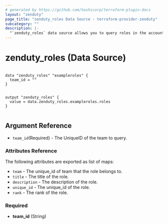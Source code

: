 ```yaml
---
# generated by https://github.com/hashicorp/terraform-plugin-docs
layout: "zenduty"
page_title: "zenduty_roles Data Source - terraform-provider-zenduty"
subcategory: ""
description: |- 
  "`zenduty_roles` data source allows you to query roles in the account."
---
```


# zenduty_roles (Data Source)

```hcl

data "zenduty_roles" "exampleroles" {
  team_id = ""
}

```


```hcl

output "zenduty_roles" {
  value = data.zenduty_roles.exampleroles.roles
}
  
``` 
## Argument Reference

* `team_id`(Required) - The UniqueID of the team to query.

### Attributes Reference

The following attributes are exported as list of maps:

* `team` - The unique_id of team that the role belongs to.
* `title` - The title of the role.
* `description` - The description of the role.
* `unique_id` - The unique_id of the role.
* `rank` - The rank of the role.


<!-- schema generated by tfplugindocs -->


### Required

- **team_id** (String)

